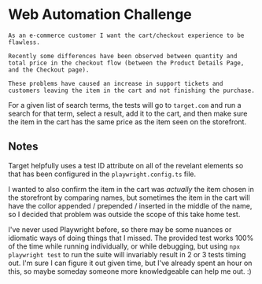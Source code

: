 # Web Automation Challenge

```
As an e-commerce customer I want the cart/checkout experience to be flawless.

Recently some differences have been observed between quantity and total price in the checkout flow (between the Product Details Page, and the Checkout page).

These problems have caused an increase in support tickets and customers leaving the item in the cart and not finishing the purchase.
```

For a given list of search terms, the tests will go to `target.com` and run a search for that term, select a result, add it to the cart, and then make sure the item in the cart has the same price as the item seen on the storefront.

## Notes

Target helpfully uses a test ID attribute on all of the revelant elements so that has been configured in the `playwright.config.ts` file.

I wanted to also confirm the item in the cart was *actually* the item chosen in the storefront by comparing names, but sometimes the item in the cart will have the collor appended / prepended / inserted in the middle of the name, so I decided that problem was outside the scope of this take home test.

I've never used Playwright before, so there may be some nuances or idiomatic ways of doing things that I missed. The provided test works 100% of the time while running individually, or while debugging, but using `npx playwright test` to run the suite will invariably result in 2 or 3 tests timing out. I'm sure I can figure it out given time, but I've already spent an hour on this, so maybe someday someone more knowledgeable can help me out. :)